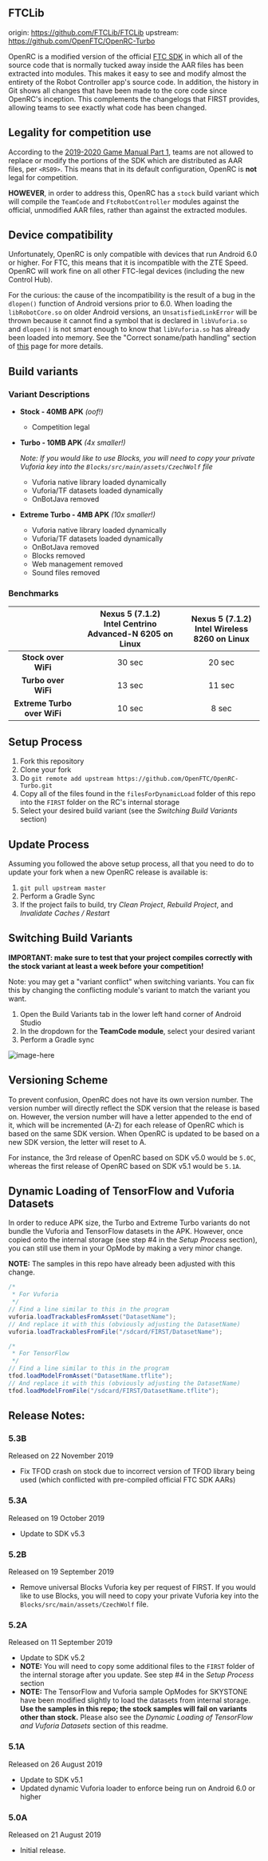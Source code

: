
## FTCLib

origin: https://github.com/FTCLib/FTCLib
upstream: https://github.com/OpenFTC/OpenRC-Turbo

OpenRC is a modified version of the official [FTC SDK](https://github.com/FIRST-Tech-Challenge/SkyStone)
in which all of the source code that is normally tucked away inside the AAR files has been extracted into modules. This makes it easy to see and modify almost the entirety of the Robot Controller app's source code. In addition, the history in Git shows all changes that have been made to the core code since OpenRC's inception. This complements the changelogs that FIRST provides, allowing teams to see exactly what code has been changed.


## Legality for competition use

According to the [2019-2020 Game Manual Part 1](https://www.firstinspires.org/sites/default/files/uploads/resource_library/ftc/game-manual-part-1.pdf), teams are not allowed to replace or modify the portions of the SDK which are distributed as AAR files, per `<RS09>`. This means that in its default configuration, OpenRC is **not** legal for competition.

**HOWEVER**, in order to address this, OpenRC has a `stock` build variant which will compile the `TeamCode` and `FtcRobotController` modules against the official, unmodified AAR files, rather than against the extracted modules.

## Device compatibility

Unfortunately, OpenRC is only compatible with devices that run Android 6.0 or higher. For FTC, this means that it is incompatible with the ZTE Speed. OpenRC will work fine on all other FTC-legal devices (including the new Control Hub).

For the curious: the cause of the incompatibility is the result of a bug in the `dlopen()` function of Android versions prior to 6.0. When loading the `libRobotCore.so` on older Android versions, an `UnsatisfiedLinkError` will be thrown because it cannot find a symbol that is declared in `libVuforia.so` and `dlopen()` is not smart enough to know that `libVuforia.so` has already been loaded into memory. See the "Correct soname/path handling" section of [this](https://android.googlesource.com/platform/bionic/+/master/android-changes-for-ndk-developers.md) page for more details.

## Build variants

### Variant Descriptions

 - **Stock - 40MB APK** *(oof!)*
     - Competition legal

 - **Turbo - 10MB APK** *(4x smaller!)*

     *Note: If you would like to use Blocks, you will need to copy your private Vuforia key into the `Blocks/src/main/assets/CzechWolf` file*
     - Vuforia native library loaded dynamically
     - Vuforia/TF datasets loaded dynamically
     - OnBotJava removed

 - **Extreme Turbo - 4MB APK** *(10x smaller!)*
     - Vuforia native library loaded dynamically
     - Vuforia/TF datasets loaded dynamically
     - OnBotJava removed
     - Blocks removed
     - Web management removed
     - Sound files removed

### Benchmarks

|                            |**Nexus 5 (7.1.2)<br>Intel Centrino Advanced-N 6205 on Linux**|**Nexus 5 (7.1.2)<br>Intel Wireless 8260 on Linux**|
|:--------------------------:|:-----------------:|:------------------:|
|**Stock over WiFi**         |    30 sec           |  20 sec           |
|**Turbo over WiFi**         |    13 sec           |  11 sec           |
|**Extreme Turbo over WiFi** |    10 sec           |   8 sec           |

## Setup Process

 1. Fork this repository
 2. Clone your fork
 3. Do `git remote add upstream https://github.com/OpenFTC/OpenRC-Turbo.git`
 4. Copy all of the files found in the `filesForDynamicLoad` folder of this repo into the `FIRST` folder on the RC's internal storage
 5. Select your desired build variant (see the *Switching Build Variants* section)

## Update Process

Assuming you followed the above setup process, all that you need to do to update your fork when a new OpenRC release is available is:

 1. `git pull upstream master`
 2. Perform a Gradle Sync
 3. If the project fails to build, try *Clean Project*, *Rebuild Project*, and *Invalidate Caches / Restart*

## Switching Build Variants

**IMPORTANT: make sure to test that your project compiles correctly with the stock variant at least a week before your competition!**

Note: you may get a "variant conflict" when switching variants. You can fix this by changing the conflicting module's variant to match the variant you want.

 1. Open the Build Variants tab in the lower left hand corner of Android Studio
 2. In the dropdown for the **TeamCode module**, select your desired variant
 3. Perform a Gradle sync

![image-here](doc/readme_pics/switching_build_variants.png)

## Versioning Scheme

To prevent confusion, OpenRC does not have its own version number. The version number will directly reflect the SDK version that the release is based on. However, the version number will have a letter appended to the end of it, which will be incremented (A-Z) for each release of OpenRC which is based on the same SDK version. When OpenRC is updated to be based on a new SDK version, the letter will reset to A.

For instance, the 3rd release of OpenRC based on SDK v5.0 would be `5.0C`, whereas the first release of OpenRC based on SDK v5.1 would be `5.1A`.

## Dynamic Loading of TensorFlow and Vuforia Datasets

In order to reduce APK size, the Turbo and Extreme Turbo variants do not bundle the Vuforia and TensorFlow datasets in the APK. However, once copied onto the internal storage (see step #4 in the *Setup Process* section), you can still use them in your OpMode by making a very minor change.

**NOTE:** The samples in this repo have already been adjusted with this change.

```java
/*
 * For Vuforia
 */
// Find a line similar to this in the program
vuforia.loadTrackablesFromAsset("DatasetName");
// And replace it with this (obviously adjusting the DatasetName)
vuforia.loadTrackablesFromFile("/sdcard/FIRST/DatasetName");

/*
 * For TensorFlow
 */
// Find a line similar to this in the program
tfod.loadModelFromAsset("DatasetName.tflite");
// And replace it with this (obviously adjusting the DatasetName)
tfod.loadModelFromFile("/sdcard/FIRST/DatasetName.tflite");

```



## Release Notes:

### 5.3B

Released on 22 November 2019

 - Fix TFOD crash on stock due to incorrect version of TFOD library being used (which conflicted with pre-compiled official FTC SDK AARs)

### 5.3A

Released on 19 October 2019

 - Update to SDK v5.3

### 5.2B

Released on 19 September 2019

 - Remove universal Blocks Vuforia key per request of FIRST. If you would like to use Blocks, you will need to copy your private Vuforia key into the `Blocks/src/main/assets/CzechWolf` file.

### 5.2A

Released on 11 September 2019

 - Update to SDK v5.2
 - **NOTE:** You will need to copy some additional files to the `FIRST` folder of the internal storage after you update. See step #4 in the *Setup Process* section
 - **NOTE:** The TensorFlow and Vuforia sample OpModes for SKYSTONE have been modified slightly to load the datasets from internal storage. **Use the samples in this repo; the stock samples will fail on variants other than stock.** Please also see the *Dynamic Loading of TensorFlow and Vuforia Datasets* section of this readme.

### 5.1A

Released on 26 August 2019

 - Update to SDK v5.1
 - Updated dynamic Vuforia loader to enforce being run on Android 6.0 or higher

### 5.0A

Released on 21 August 2019

 - Initial release.
